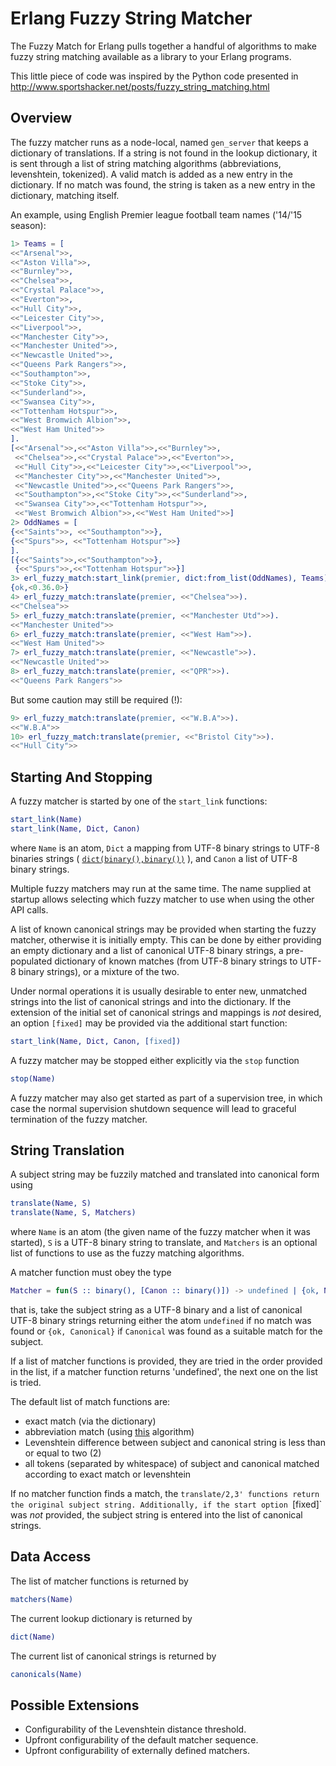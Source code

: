 # Erlang Fuzzy String Matcher

The Fuzzy Match for Erlang pulls together a handful of algorithms
to make fuzzy string matching available as a library to your Erlang
programs.

This little piece of code was inspired by the Python code presented in
http://www.sportshacker.net/posts/fuzzy_string_matching.html


## Overview

The fuzzy matcher runs as a node-local, named `gen_server` that
keeps a dictionary of translations. If a string is not found in the
lookup dictionary, it is sent through a list of string matching
algorithms (abbreviations, levenshtein, tokenized). A valid match
is added as a new entry in the dictionary. If no match was found,
the string is taken as a new entry in the dictionary, matching
itself.

An example, using English Premier league football team names ('14/'15
season):
```Erlang
1> Teams = [
<<"Arsenal">>,
<<"Aston Villa">>,
<<"Burnley">>,
<<"Chelsea">>,
<<"Crystal Palace">>,
<<"Everton">>,
<<"Hull City">>,
<<"Leicester City">>,
<<"Liverpool">>,
<<"Manchester City">>,
<<"Manchester United">>,
<<"Newcastle United">>,
<<"Queens Park Rangers">>,
<<"Southampton">>,
<<"Stoke City">>,
<<"Sunderland">>,
<<"Swansea City">>,
<<"Tottenham Hotspur">>,
<<"West Bromwich Albion">>,
<<"West Ham United">>
].
[<<"Arsenal">>,<<"Aston Villa">>,<<"Burnley">>,
 <<"Chelsea">>,<<"Crystal Palace">>,<<"Everton">>,
 <<"Hull City">>,<<"Leicester City">>,<<"Liverpool">>,
 <<"Manchester City">>,<<"Manchester United">>,
 <<"Newcastle United">>,<<"Queens Park Rangers">>,
 <<"Southampton">>,<<"Stoke City">>,<<"Sunderland">>,
 <<"Swansea City">>,<<"Tottenham Hotspur">>,
 <<"West Bromwich Albion">>,<<"West Ham United">>]
2> OddNames = [
{<<"Saints">>, <<"Southampton">>},
{<<"Spurs">>, <<"Tottenham Hotspur">>}
].
[{<<"Saints">>,<<"Southampton">>},
 {<<"Spurs">>,<<"Tottenham Hotspur">>}]
3> erl_fuzzy_match:start_link(premier, dict:from_list(OddNames), Teams).
{ok,<0.36.0>}
4> erl_fuzzy_match:translate(premier, <<"Chelsea">>).
<<"Chelsea">>
5> erl_fuzzy_match:translate(premier, <<"Manchester Utd">>).
<<"Manchester United">>
6> erl_fuzzy_match:translate(premier, <<"West Ham">>).
<<"West Ham United">>
7> erl_fuzzy_match:translate(premier, <<"Newcastle">>).
<<"Newcastle United">>
8> erl_fuzzy_match:translate(premier, <<"QPR">>).
<<"Queens Park Rangers">>
```

But some caution may still be required (!):
```Erlang
9> erl_fuzzy_match:translate(premier, <<"W.B.A">>).
<<"W.B.A">>
10> erl_fuzzy_match:translate(premier, <<"Bristol City">>).
<<"Hull City">>
```


## Starting And Stopping

A fuzzy matcher is started by one of the `start_link` functions:

```Erlang
start_link(Name)
start_link(Name, Dict, Canon)
```
where `Name` is an atom, `Dict` a mapping from UTF-8 binary strings
to UTF-8 binaries strings (
[`dict(binary(),binary())`](http://www.erlang.org/doc/man/dict.html)
), and `Canon` a list of UTF-8 binary strings.

Multiple fuzzy matchers may run at the same time. The name supplied
at startup allows selecting which fuzzy matcher to use when using
the other API calls.

A list of known canonical strings may be provided when starting the
fuzzy matcher, otherwise it is initially empty. This can be done
by either providing an empty dictionary and a list of canonical
UTF-8 binary strings, a pre-populated dictionary of known matches
(from UTF-8 binary strings to UTF-8 binary strings), or a mixture
of the two.

Under normal operations it is usually desirable to enter new,
unmatched strings into the list of canonical strings and into the
dictionary. If the extension of the initial set of canonical strings
and mappings is *not* desired, an option `[fixed]` may be provided
via the additional start function:
```Erlang
start_link(Name, Dict, Canon, [fixed])
```

A fuzzy matcher may be stopped either explicitly via the `stop` function
```Erlang
stop(Name)
```

A fuzzy matcher may also get started as part of a supervision tree,
in which case the normal supervision shutdown sequence will lead
to graceful termination of the fuzzy matcher.


## String Translation

A subject string may be fuzzily matched and translated into canonical
form using
```Erlang
translate(Name, S)
translate(Name, S, Matchers)
```
where `Name` is an atom (the given name of the fuzzy matcher when
it was started), `S` is a UTF-8 binary string to translate, and
`Matchers` is an optional list of functions to use as the fuzzy
matching algorithms.

A matcher function must obey the type
```Erlang
Matcher = fun(S :: binary(), [Canon :: binary()]) -> undefined | {ok, Name :: binary()}
```
that is, take the subject string as a UTF-8 binary and a list of
canonical UTF-8 binary strings returning either the atom `undefined`
if no match was found or `{ok, Canonical}` if `Canonical` was found
as a suitable match for the subject.

If a list of matcher functions is provided, they are tried in the
order provided in the list, if a matcher function returns 'undefined',
the next one on the list is tried.

The default list of match functions are:
- exact match (via the dictionary)
- abbreviation match (using [this](http://stackoverflow.com/questions/7331462/check-if-a-string-is-a-possible-abbrevation-for-a-name) algorithm)
- Levenshtein difference between subject and canonical string is less than or equal to two (2)
- all tokens (separated by whitespace) of subject and canonical matched according to exact match or levenshtein

If no matcher function finds a match, the `translate/2,3' functions
return the original subject string. Additionally, if the start
option `[fixed]` was *not* provided, the subject string is entered
into the list of canonical strings.


## Data Access

The list of matcher functions is returned by
```Erlang
matchers(Name)
```

The current lookup dictionary is returned by
```Erlang
dict(Name)
```

The current list of canonical strings is returned by
```Erlang
canonicals(Name)
```


## Possible Extensions

- Configurability of the Levenshtein distance threshold.
- Upfront configurability of the default matcher sequence.
- Upfront configurability of externally defined matchers.
